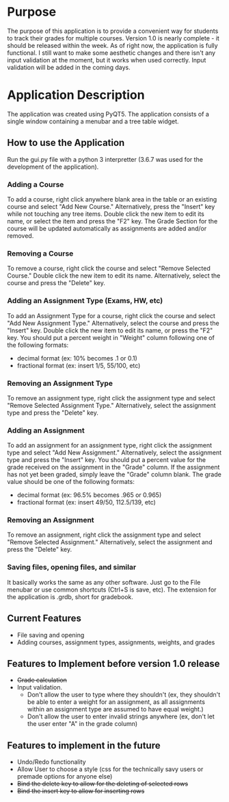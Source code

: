 # Purpose

The purpose of this application is to provide a convenient way for students to track their grades for multiple courses.  Version 1.0 is nearly complete - it should be released within the week.  As of right now, the application is fully functional.  I still want to make some aesthetic changes and there isn't any input validation at the moment, but it works when used correctly.  Input validation will be added in the coming days.

# Application Description
The application was created using PyQT5.  The application consists of a single window containing a menubar and a tree table widget.

## How to use the Application
Run the gui.py file with a python 3 interpretter (3.6.7 was used for the development of the application).

### Adding a Course
To add a course, right click anywhere blank area in the table or an existing course and select "Add New Course."  Alternatively, press the "Insert" key while not touching any tree items.  Double click the new item to edit its name, or select the item and press the "F2" key.  The Grade Section for the course will be updated automatically as assignments are added and/or removed.

### Removing a Course
To remove a course, right click the course and select "Remove Selected Course." Double click the new item to edit its name.  Alternatively, select the course and press the "Delete" key.

### Adding an Assignment Type (Exams, HW, etc)
To add an Assignment Type for a course, right click the course and select "Add New Assignment Type." Alternatively, select the course and press the "Insert" key. Double click the new item to edit its name, or press the "F2" key. You should put a percent weight in "Weight" column following one of the following formats:
- decimal format (ex: 10% becomes .1 or 0.1)
- fractional format (ex: insert 1/5, 55/100, etc)

### Removing an Assignment Type
To remove an assignment type, right click the assignment type and select "Remove Selected Assignment Type." Alternatively, select the assignment type and press the "Delete" key.

### Adding an Assignment
To add an assignment for an assignment type, right click the assignment type and select "Add New Assignment."  Alternatively, select the assignment type and press the "Insert" key.  You should put a percent value for the grade received on the assignment in the "Grade" column.  If the assignment has not yet been graded, simply leave the "Grade" column blank.  The grade value should be one of the following formats:
- decimal format (ex: 96.5% becomes .965 or 0.965)
- fractional format (ex: insert 49/50, 112.5/139, etc)

### Removing an Assignment
To remove an assignment, right click the assignment type and select "Remove Selected Assignment."  Alternatively, select the assignment and press the "Delete" key.

### Saving files, opening files, and similar
It basically works the same as any other software.  Just go to the File menubar or use common shortcuts (Ctrl+S is save, etc).  The extension for the application is .grdb, short for gradebook.

## Current Features
- File saving and opening
- Adding courses, assignment types, assignments, weights, and grades

## Features to Implement before version 1.0 release
- ~~Grade calculation~~
- Input validation.
    - Don't allow the user to type where they shouldn't (ex, they shouldn't be able to enter a weight for an assignment, as all assignments within an assignment type are assumed to have equal weight.)
    - Don't allow the user to enter invalid strings anywhere (ex, don't let the user enter "A" in the grade column)

## Features to implement in the future
- Undo/Redo functionality
- Allow User to choose a style (css for the technically savy users or premade options for anyone else)
- ~~Bind the delete key to allow for the deleting of selected rows~~
- ~~Bind the insert key to allow for inserting rows~~
